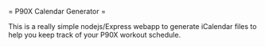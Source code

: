 = P90X Calendar Generator =

This is a really simple nodejs/Express webapp to generate iCalendar files to help you keep track of your P90X workout schedule.
